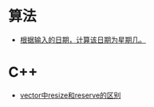 # 算法

- [根据输入的日期，计算该日期为星期几。](Algorithm/main.cpp)





# C++

- [vector中resize和reserve的区别](C++/difference_between_resize_reverse_of_vector.md)

